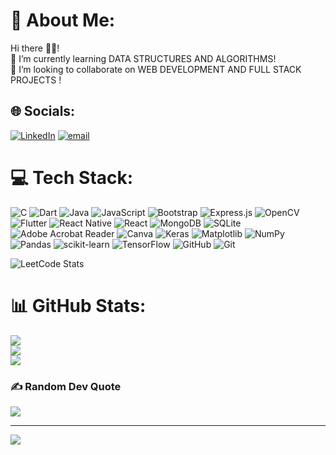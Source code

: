 # 💫 About Me:
Hi there 👋🏽! <br> 🌱 I’m currently  learning DATA STRUCTURES AND ALGORITHMS!<br>👯 I’m looking to collaborate on WEB DEVELOPMENT AND FULL STACK PROJECTS !<br>


## 🌐 Socials:
[![LinkedIn](https://img.shields.io/badge/LinkedIn-%230077B5.svg?logo=linkedin&logoColor=white)](https://linkedin.com/in/https://www.linkedin.com/in/rathika-c-34461a244/) [![email](https://img.shields.io/badge/Email-D14836?logo=gmail&logoColor=white)](mailto:rathikac.22aim@kongu.edu) 

# 💻 Tech Stack:
![C](https://img.shields.io/badge/c-%2300599C.svg?style=plastic&logo=c&logoColor=white) ![Dart](https://img.shields.io/badge/dart-%230175C2.svg?style=plastic&logo=dart&logoColor=white) ![Java](https://img.shields.io/badge/java-%23ED8B00.svg?style=plastic&logo=openjdk&logoColor=white) ![JavaScript](https://img.shields.io/badge/javascript-%23323330.svg?style=plastic&logo=javascript&logoColor=%23F7DF1E) ![Bootstrap](https://img.shields.io/badge/bootstrap-%238511FA.svg?style=plastic&logo=bootstrap&logoColor=white) ![Express.js](https://img.shields.io/badge/express.js-%23404d59.svg?style=plastic&logo=express&logoColor=%2361DAFB) ![OpenCV](https://img.shields.io/badge/opencv-%23white.svg?style=plastic&logo=opencv&logoColor=white) ![Flutter](https://img.shields.io/badge/Flutter-%2302569B.svg?style=plastic&logo=Flutter&logoColor=white) ![React Native](https://img.shields.io/badge/react_native-%2320232a.svg?style=plastic&logo=react&logoColor=%2361DAFB) ![React](https://img.shields.io/badge/react-%2320232a.svg?style=plastic&logo=react&logoColor=%2361DAFB) ![MongoDB](https://img.shields.io/badge/MongoDB-%234ea94b.svg?style=plastic&logo=mongodb&logoColor=white) ![SQLite](https://img.shields.io/badge/sqlite-%2307405e.svg?style=plastic&logo=sqlite&logoColor=white) ![Adobe Acrobat Reader](https://img.shields.io/badge/Adobe%20Acrobat%20Reader-EC1C24.svg?style=plastic&logo=Adobe%20Acrobat%20Reader&logoColor=white) ![Canva](https://img.shields.io/badge/Canva-%2300C4CC.svg?style=plastic&logo=Canva&logoColor=white) ![Keras](https://img.shields.io/badge/Keras-%23D00000.svg?style=plastic&logo=Keras&logoColor=white) ![Matplotlib](https://img.shields.io/badge/Matplotlib-%23ffffff.svg?style=plastic&logo=Matplotlib&logoColor=black) ![NumPy](https://img.shields.io/badge/numpy-%23013243.svg?style=plastic&logo=numpy&logoColor=white) ![Pandas](https://img.shields.io/badge/pandas-%23150458.svg?style=plastic&logo=pandas&logoColor=white) ![scikit-learn](https://img.shields.io/badge/scikit--learn-%23F7931E.svg?style=plastic&logo=scikit-learn&logoColor=white) ![TensorFlow](https://img.shields.io/badge/TensorFlow-%23FF6F00.svg?style=plastic&logo=TensorFlow&logoColor=white) ![GitHub](https://img.shields.io/badge/github-%23121011.svg?style=plastic&logo=github&logoColor=white) ![Git](https://img.shields.io/badge/git-%23F05033.svg?style=plastic&logo=git&logoColor=white)

![LeetCode Stats](https://leetcard.jacoblin.cool/rat_for_code?theme=dark&font=Karma)

# 📊 GitHub Stats:
![](https://github-readme-stats.vercel.app/api?username=yolorat&theme=ambient_gradient&hide_border=false&include_all_commits=false&count_private=false)<br/>
![](https://github-readme-streak-stats.herokuapp.com/?user=yolorat&theme=ambient_gradient&hide_border=false)<br/>
![](https://github-readme-stats.vercel.app/api/top-langs/?username=yolorat&theme=ambient_gradient&hide_border=false&include_all_commits=false&count_private=false&layout=compact)

### ✍️ Random Dev Quote
![](https://quotes-github-readme.vercel.app/api?type=horizontal&theme=radical)

---
[![](https://visitcount.itsvg.in/api?id=yolorat&icon=0&color=5)](https://visitcount.itsvg.in)

<!-- Proudly created with GPRM ( https://gprm.itsvg.in ) -->
